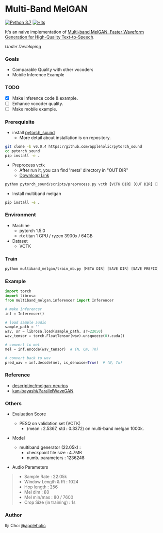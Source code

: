 # Multi-Band MelGAN

[![Python 3.7](https://img.shields.io/badge/python-3.7-blue.svg)](https://www.python.org/downloads/release/python-370/) [![Hits](https://hits.seeyoufarm.com/api/count/incr/badge.svg?url=https%3A%2F%2Fgithub.com%2Fappleholic%2Fmultiband_melgan)](https://hits.seeyoufarm.com)

It's an naive implementation of [Multi-band MelGAN: Faster Waveform Generation for High-Quality
Text-to-Speech](https://arxiv.org/abs/2005.05106).

*Under Developing*

### Goals

- Comparable Quality with other vocoders
- Mobile Inference Example

### TODO

- [x] Make inference code & example.
- [ ] Enhance vocoder quality.
- [ ] Make mobile example.

### Prerequisite

- install [pytorch_sound](https://github.com/appleholic/pytorch_sound)
  - More detail about installation is on repository.
```bash
git clone -b v0.0.4 https://github.com/appleholic/pytorch_sound
cd pytorch_sound
pip install -e .
```

- Preprocess vctk
  - After run it, you can find 'meta' directory in "OUT DIR"
  - [Download Link](http://homepages.inf.ed.ac.uk/jyamagis/release/VCTK-Corpus.tar.gz) 
```bash
python pytorch_sound/scripts/preprocess.py vctk [VCTK DIR] [OUT DIR] [[Sample Rate: default 22.05k]]
```

- Install multiband melgan
```bash
pip install -e .
```

### Environment

- Machine
  - pytorch 1.5.0
  - rtx titan 1 GPU / ryzen 3900x / 64GB
- Dataset
  - VCTK


### Train

```bash
python multiband_melgan/train_mb.py [META DIR] [SAVE DIR] [SAVE PREFIX] [[other arguments...]]
```

### Example

```python
import torch
import librosa
from multiband_melgan.inferencer import Inferencer

# make inferencer
inf = Inferencer()

# load sample audio
sample_path = ''
wav, sr = librosa.load(sample_path, sr=22050)
wav_tensor = torch.FloatTensor(wav).unsqueeze(0).cuda()

# convert to mel
mel = inf.encode(wav_tensor)  # (N, Cm, Tm)

# convert back to wav
pred_wav = inf.decode(mel, is_denoise=True)  # (N, Tw)
```

### Reference

- [descriptinc/melgan-neurips](https://github.com/descriptinc/melgan-neurips)
- [kan-bayashi/ParallelWaveGAN](https://github.com/kan-bayashi/ParallelWaveGAN)

### Others

- Evaluation Score
  - PESQ on validation set (VCTK)
    - (mean : 2.5367, std : 0.3372) on multi-band melgan 1000k. 
  
- Model
  - multiband generator (22.05k) : 
    - checkpoint file size : 4.7MB
    - numb. parameters : 1236248
  
- Audio Parameters

> - Sample Rate : 22.05k
> - Window Length & fft : 1024
> - Hop length : 256 
> - Mel dim : 80
> - Mel min/max : 80 / 7600
> - Crop Size (in training) : 1s

### Author

Ilji Choi [\@appleholic](https://github.com/appleholic)

